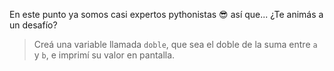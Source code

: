 En este punto ya somos casi expertos pythonistas :sunglasses: así que... ¿Te animás a un desafío?

> Creá una variable llamada `doble`, que sea el doble de la suma entre `a` y `b`, e imprimí su valor en pantalla.